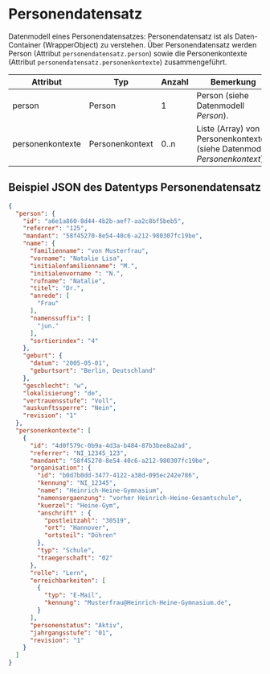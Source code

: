 # Personendatensatz

Datenmodell eines Personendatensatzes: Personendatensatz ist als Daten-Container (WrapperObject) zu verstehen.
Über Personendatensatz werden Person (Attribut `personendatensatz.person`) sowie die Personenkontexte
(Attribut `personendatensatz.personenkontexte`) zusammengeführt.

Attribut | Typ | Anzahl | Bemerkung
--- | --- | --- | ---
person | Person | 1 | Person (siehe Datenmodell *Person*).
personenkontexte | Personenkontext | 0..n | Liste (Array) von Personenkontexten (siehe Datenmodell *Personenkontext*).

## Beispiel JSON des Datentyps Personendatensatz

```json
{
  "person": {
    "id": "a6e1a860-8d44-4b2b-aef7-aa2c8bf5beb5",
    "referrer": "125",
    "mandant": "58f45270-8e54-40c6-a212-980307fc19be",
    "name": {
      "familienname": "von Musterfrau",
      "vorname": "Natalie Lisa",
      "initialenfamilienname": "M.",
      "initialenvorname ": "N.",
      "rufname": "Natalie",
      "titel": "Dr.",
      "anrede": [
        "Frau"
      ],
      "namenssuffix": [
        "jun."
      ],
      "sortierindex": "4"
    },
    "geburt": {
      "datum": "2005-05-01",
      "geburtsort": "Berlin, Deutschland"
    },
    "geschlecht": "w",
    "lokalisierung": "de",
    "vertrauensstufe": "Voll",
    "auskunftssperre": "Nein",
    "revision": "1"
  },
  "personenkontexte": [
    {
      "id": "4d0f579c-0b9a-4d3a-b484-87b3bee8a2ad",
      "referrer": "NI_12345_123",
      "mandant": "58f45270-8e54-40c6-a212-980307fc19be",
      "organisation": {
        "id": "b0d7b0dd-3477-4122-a38d-095ec242e786",
        "kennung": "NI_12345",
        "name": "Heinrich-Heine-Gymnasium",
        "namensergaenzung": "vorher Heinrich-Heine-Gesamtschule",
        "kuerzel": "Heine-Gym",
        "anschrift" : {
          "postleitzahl": "30519",
          "ort": "Hannover",
          "ortsteil": "Döhren"
        },
        "typ": "Schule",
        "traegerschaft": "02"
      },
      "rolle": "Lern",
      "erreichbarkeiten": [
        {
          "typ": "E-Mail",
          "kennung": "Musterfrau@Heinrich-Heine-Gymnasium.de",
        }
      ],
      "personenstatus": "Aktiv",
      "jahrgangsstufe": "01",
      "revision": "1"
    }
  ]
}
```
